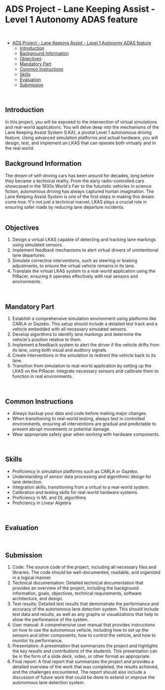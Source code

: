 # ADS Project - Lane Keeping Assist - Level 1 Autonomy ADAS feature  
</br>


- [ADS Project - Lane Keeping Assist - Level 1 Autonomy ADAS feature](#ads-project---lane-keeping-assist---level-1-autonomy-adas-feature)
  - [Introduction](#introduction)
  - [Background Information](#background-information)
  - [Objectives](#objectives)
  - [Mandatory Part](#mandatory-part)
  - [Common Instructions](#common-instructions)
  - [Skills](#skills)
  - [Evaluation](#evaluation)
  - [Submission](#submission)

</br>


## Introduction

In this project, you will be exposed to the intersection of virtual simulations and real-world applications. You will delve deep into the mechanisms of the Lane Keeping Assist System (LKA), a pivotal Level 1 autonomous driving feature. Using advanced simulation platforms and actual hardware, you will design, test, and implement an LKAS that can operate both virtually and in the real world. 
</br>


## Background Information

The dream of self-driving cars has been around for decades, long before they became a technical reality. From the early radio-controlled cars showcased in the 1930s World's Fair to the futuristic vehicles in science fiction, autonomous driving has always captured human imagination. The Lane Keeping Assist System is one of the first steps in making this dream come true. It's not just a technical marvel; LKAS plays a crucial role in ensuring safer roads by reducing lane departure incidents.  
</br>


## Objectives

1. Design a virtual LKAS capable of detecting and tracking lane markings using simulated sensors.
2. Implement feedback mechanisms to alert virtual drivers of unintentional lane departures.
3. Simulate corrective interventions, such as steering or braking adjustments, to ensure the virtual vehicle remains in its lane.
4. Translate the virtual LKAS system to a real-world application using the PiRacer, ensuring it operates effectively with real sensors and environments.

</br>


## Mandatory Part

1. Establish a comprehensive simulation environment using platforms like CARLA or Gazebo. This setup should include a detailed test track and a vehicle embedded with all necessary simulated sensors.
2. Develop algorithms to identify lane markings and determine the vehicle's position relative to them.
3. Implement a feedback system to alert the driver if the vehicle drifts from its lane, using both visual and auditory signals.
4. Create interventions in the simulation to redirect the vehicle back to its lane.
5. Transition from simulation to real-world application by setting up the LKAS on the PiRacer. Integrate necessary sensors and calibrate them to function in real environments.

</br>

## Common Instructions

- Always backup your data and code before making major changes.
- When transitioning to real-world testing, always test in controlled environments, ensuring all interventions are gradual and predictable to prevent abrupt movements or potential damage.
- Wear appropriate safety gear when working with hardware components.

</br>

## Skills

- Proficiency in simulation platforms such as CARLA or Gazebo.
- Understanding of sensor data processing and algorithmic design for lane detection.
- Integration skills, transitioning from a virtual to a real-world system.
- Calibration and testing skills for real-world hardware systems.
- Proficiency in ML and DL algorithms
- Proficiency in Linear Algebra

</br>


## Evaluation

</br>

## Submission

1. Code: The source code of the project, including all necessary files and libraries. The code should be well-documented, readable, and organized in a logical manner.
2. Technical documentation: Detailed technical documentation that provides an overview of the project, including the background information, goals, objectives, technical requirements, software architecture, and design.
3. Test results: Detailed test results that demonstrate the performance and accuracy of the autonomous lane detection system. This should include test data and results, as well as any graphs or visualizations that help to show the performance of the system.
4. User manual: A comprehensive user manual that provides instructions on how to use the autonomous vehicle, including how to set up the sensors and other components, how to control the vehicle, and how to monitor its performance.
5. Presentation: A presentation that summarizes the project and highlights the key results and contributions of the students. This presentation can be in the form of a slide deck, video, or other format as appropriate.
6. Final report: A final report that summarizes the project and provides a detailed overview of the work that was completed, the results achieved, and the challenges encountered. The report should also include a discussion of future work that could be done to extend or improve the autonomous lane detection system.

</br>
